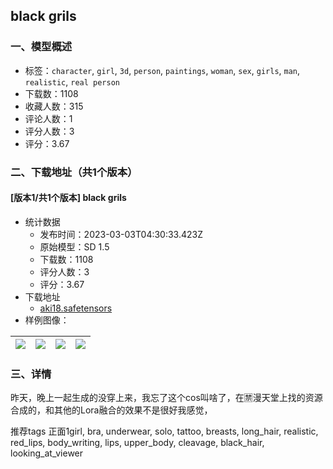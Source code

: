 ## black grils
### 一、模型概述

- 标签：`character`, `girl`, `3d`, `person`, `paintings`, `woman`, `sex`, `girls`, `man`, `realistic`, `real person`
- 下载数：1108
- 收藏人数：315
- 评论人数：1
- 评分人数：3
- 评分：3.67

### 二、下载地址（共1个版本）

#### [版本1/共1个版本] black grils

- 统计数据
  - 发布时间：2023-03-03T04:30:33.423Z
  - 原始模型：SD 1.5
  - 下载数：1108
  - 评分人数：3
  - 评分：3.67
- 下载地址
  - [aki18.safetensors](https://civitai.com/api/download/models/17808)
- 样例图像：

| <img src="https://image.civitai.com/xG1nkqKTMzGDvpLrqFT7WA/45d6b1b2-135c-48dd-652e-a41df99e2e00/width=450/182252.jpeg" /> | <img src="https://image.civitai.com/xG1nkqKTMzGDvpLrqFT7WA/d1771e92-6a84-4cb9-a1d5-062293772400/width=450/182257.jpeg" /> | <img src="https://image.civitai.com/xG1nkqKTMzGDvpLrqFT7WA/03f97f5b-ee24-4c91-e3a0-7b42f3cb1000/width=450/182256.jpeg" /> | <img src="https://image.civitai.com/xG1nkqKTMzGDvpLrqFT7WA/32eef7cc-0539-4570-c458-1c5d41cfda00/width=450/182255.jpeg" /> |
| ---- | ---- | ---- | ---- |


### 三、详情
<p>昨天，晚上一起生成的没穿上来，我忘了这个cos叫啥了，在🈲漫天堂上找的资源合成的，和其他的Lora融合的效果不是很好我感觉，</p><p>推荐tags 正面1girl, bra, underwear, solo, tattoo, breasts, long_hair, realistic, red_lips, body_writing, lips, upper_body, cleavage, black_hair, looking_at_viewer</p>